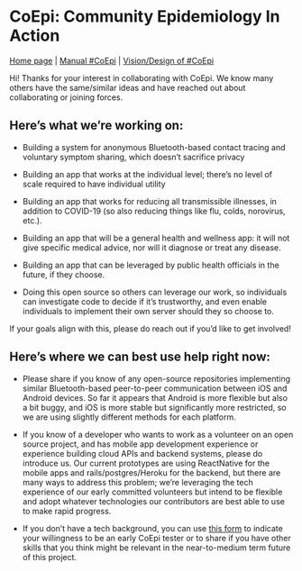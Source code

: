 # CoEpi: Community Epidemiology In Action

[Home page](https://co-epi.github.io/website/) | [Manual #CoEpi](manual.md) | [Vision/Design of #CoEpi](vision.md)

Hi! Thanks for your interest in collaborating with CoEpi. We know many others have the same/similar ideas and have reached out about collaborating or joining forces.

## Here’s what we’re working on:

* Building a system for anonymous Bluetooth-based contact tracing and voluntary symptom sharing, which doesn’t sacrifice privacy

* Building an app that works at the individual level; there’s no level of scale required to have individual utility

* Building an app that works for reducing all transmissible illnesses, in addition to COVID-19 (so also reducing things like flu, colds, norovirus, etc.). 

* Building an app that will be a general health and wellness app: it will not give specific medical advice, nor will it diagnose or treat any disease.

* Building an app that can be leveraged by public health officials in the future, if they choose.

* Doing this open source so others can leverage our work, so individuals can investigate code to decide if it’s trustworthy, and even enable individuals to implement their own server should they so choose to.

If your goals align with this, please do reach out if you’d like to get involved!

## Here’s where we can best use help right now:

* Please share if you know of any open-source repositories implementing similar Bluetooth-based peer-to-peer communication between iOS and Android devices. So far it appears that Android is more flexible but also a bit buggy, and iOS is more stable but significantly more restricted, so we are using slightly different methods for each platform.

* If you know of a developer who wants to work as a volunteer on an open source project, and has mobile app development experience or experience building cloud APIs and backend systems, please do introduce us. Our current prototypes are using ReactNative for the mobile apps and rails/postgres/Heroku for the backend, but there are many ways to address this problem; we’re leveraging the tech experience of our early committed volunteers but intend to be flexible and adopt whatever technologies our contributors are best able to use to make rapid progress.

* If you don’t have a tech background, you can use [this form](https://forms.gle/MLeKz9nerPvX8fwC8) to indicate your willingness to be an early CoEpi tester or to share if you have other skills that you think might be relevant in the near-to-medium term future of this project. 
